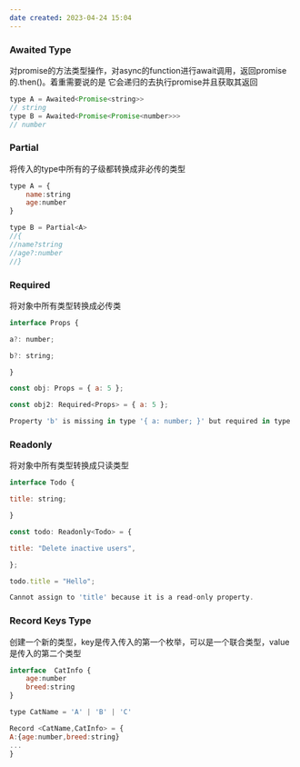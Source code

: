```yaml
---
date created: 2023-04-24 15:04
---
```


### Awaited Type
对promise的方法类型操作，对async的function进行await调用，返回promise的.then()。着重需要说的是 它会递归的去执行promise并且获取其返回

```js
type A = Awaited<Promise<string>>
// string
type B = Awaited<Promise<Promise<number>>>
// number
```

### Partial 
将传入的type中所有的子级都转换成非必传的类型

```js
type A = {
	name:string 
	age:number
}

type B = Partial<A>
//{
//name?string 
//age?:number
//}

```

### Required
将对象中所有类型转换成必传类

```js
interface Props {

a?: number;

b?: string;

}

const obj: Props = { a: 5 };

const obj2: Required<Props> = { a: 5 };

Property 'b' is missing in type '{ a: number; }' but required in type 'Required<Props>'.
```

### Readonly
将对象中所有类型转换成只读类型

```js
interface Todo {

title: string;

}

const todo: Readonly<Todo> = {

title: "Delete inactive users",

};

todo.title = "Hello";

Cannot assign to 'title' because it is a read-only property.
```

### Record Keys Type
创建一个新的类型，key是传入传入的第一个枚举，可以是一个联合类型，value是传入的第二个类型

```js
interface  CatInfo {
	age:number 
	breed:string 
}

type CatName = 'A' | 'B' | 'C'

Record <CatName,CatInfo> = {
A:{age:number,breed:string}
...
}
```
